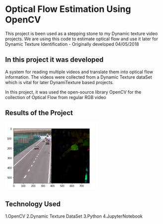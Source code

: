 # Optical Flow Estimation Using OpenCV

This project is been used as a stepping stone to my Dynamic texture video projects. We are using this code to estimate optical flow and use it later for Dynamic Texture Identification - Originally developed 04/05/2018



## In this project it was developed 
A system for reading multiple videos and translate them into optical flow information. The videos were collected from a Dynamic Texture dataSet which is vital for later DynamiTexture based projects.

In this project, it was used the open-source library OpenCV for the collection of Optical Flow from regular RGB video

## Results of the Project 
<img src="Images/result.png" width="300">

## Technology Used 
1.OpenCV
2.Dynamic Texture DataSet
3.Python
4.JupyterNotebook
